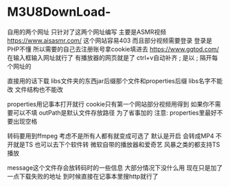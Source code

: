 # M3U8DownLoad-
自用的两个网址 只针对了这两个网址编写 主要是ASMR视频
https://www.aisasmr.com/ 这个网站容易403 而且部分视频需要登录 登录是PHP不懂 所以需要的自己去注册账号拿cookie填进去 
https://www.gqtod.com/ 
在输入框输入网址就行了 有播放器的网页就是了 ctrl+v自动补齐 ;  是以 ; 隔开每个网址的

直接用的话下载 libs文件夹的东西jar后缀那个文件和properties后缀  libs名字不能改  文件结构也不能改

properties用记事本打开就行 cookie只有第一个网站部分视频用得到 如果你不需要可以不填 outPath是默认文件存放路径 为了省事加的 
注意: properties里最好不要出现空格

转码要用到ffmpeg 考虑不是所有人都有就变成可选了 默认是开启  会转成MP4 不开就是TS 也可以去下个软件转 微软自带的播放器和爱奇艺 风暴之类的都支持TS播放

message这个文件存会放转码时的一些信息 大部分情况下没什么用 现在只是加了一点下载失败的地址 到时候直接在记事本里搜http就行了  
